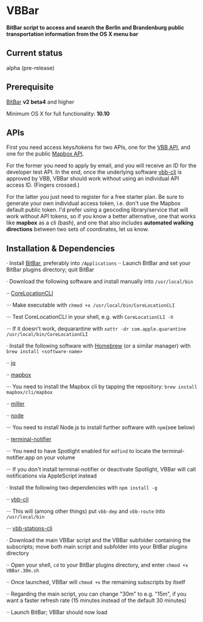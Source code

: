 # VBBar
**BitBar script to access and search the Berlin and Brandenburg public transportation information from the OS X menu bar**

## Current status
alpha (pre-release)

## Prerequisite
[BitBar](https://github.com/matryer/bitbar) **v2 beta4** and higher

Minimum OS X for full functionality: **10.10**

## APIs
First you need access keys/tokens for two APIs, one for the [VBB API](http://www.vbb.de/labs), and one for the public [Mapbox API](https://www.mapbox.com/studio/signup/?plan=starter).

For the former you need to apply by email, and you will receive an ID for the developer test API. In the end, once the underlying software [vbb-cli](https://github.com/derhuerst/vbb-cli) is approved by VBB, VBBar should work without using an individual API access ID. (Fingers crossed.)

For the latter you just need to register for a free starter plan. Be sure to generate your own individual access token, i.e. don't use the Mapbox default public token. I'd prefer using a geocoding library/service that will work without API tokens, so if you know a better alternative, one that works like **mapbox** as a cli (bash), and one that also includes **automated walking directions** between two sets of coordinates, let us know.

## Installation & Dependencies

· Install [BitBar](https://github.com/matryer/bitbar), preferably into `/Applications`
·· Launch BitBar and set your BitBar plugins directory; quit BitBar

· Download the following software and install manually into `/usr/local/bin`

·· [CoreLocationCLI](https://github.com/fulldecent/corelocationcli)

··· Make executable with `chmod +x /usr/local/bin/CoreLocationCLI`

··· Test CoreLocationCLI in your shell, e.g. with `CoreLocationCLI -h`

··· If it doesn't work, dequarantine with `xattr -dr com.apple.quarantine /usr/local/bin/CoreLocationCLI`

· Install the following software with [Homebrew](http://brew.sh) (or a similar manager) with `brew install <software-name>`

·· [jq](https://stedolan.github.io/jq/)

·· [mapbox](https://github.com/mapbox/mapbox-cli-py)

··· You need to install the Mapbox cli by tapping the repository: `brew install mapbox/cli/mapbox`

·· [miller](https://github.com/johnkerl/miller)

·· [node](https://nodejs.org)

··· You need to install Node.js to install further software with `npm`(see below)

·· [terminal-notifier](https://github.com/alloy/terminal-notifier)

··· You need to have Spotlight enabled for `mdfind` to locate the terminal-notifier.app on your volume

··· If you don't install terminal-notifier or deactivate Spotlight, VBBar will call notifications via AppleScript instead

· Install the following two dependencies with `npm install -g`

·· [vbb-cli](https://github.com/derhuerst/vbb-cli)

··· This will (among other things) put `vbb-dep` and `vbb-route` into `/usr/local/bin`

··· [vbb-stations-cli](https://github.com/derhuerst/vbb-stations-cli)

· Download the main VBBar script and the VBBar subfolder containing the subscripts; move both main script and subfolder into your BitBar plugins directory

·· Open your shell, `cd` to your BitBar plugins directory, and enter `chmod +x VBBar.30m.sh`

·· Once launched, VBBar will `chmod +x` the remaining subscripts by itself

·· Regarding the main script, you can change "30m" to e.g. "15m", if you want a faster refresh rate (15 minutes instead of the default 30 minutes)

·· Launch BitBar; VBBar should now load